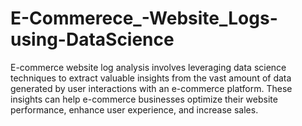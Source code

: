 # E-Commerece_-Website_Logs-using-DataScience
E-commerce website log analysis involves leveraging data science techniques to extract valuable insights from the vast amount of data generated by user interactions with an e-commerce platform. These insights can help e-commerce businesses optimize their website performance, enhance user experience, and increase sales.
